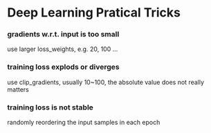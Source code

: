 # Deep Learning Pratical Tricks

### gradients w.r.t. input is too small

use larger loss_weights, e.g. 20, 100 ...

### training loss explods or diverges

use clip_gradients, usually 10~100, the absolute value does not really matters

### training loss is not stable

randomly reordering the input samples in each epoch


